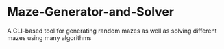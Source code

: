# Maze-Generator-and-Solver
A CLI-based tool for generating random mazes as well as solving different mazes using many algorithms

